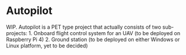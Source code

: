 # Autopilot
WIP. Autopilot is a PET type project that actually consists of two sub-projects: 1. Onboard flight control system for an UAV (to be deployed on Raspberry Pi 4) 2. Ground station (to be deployed on either Windows or Linux platform, yet to be decided)
